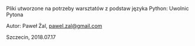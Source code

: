 Pliki utworzone na potrzeby warsztatów z podstaw języka Python: Uwolnic Pytona

Autor: Paweł Żal, pawel.zal@gmail.com

Szczecin, 2018.07.17